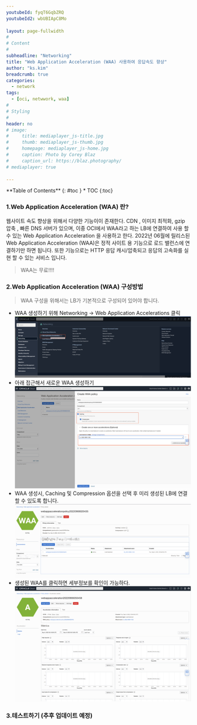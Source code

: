 ```yaml
---
youtubeId: fyqT6GqbZRQ
youtubeId2: wbUBIApC8Mo

layout: page-fullwidth
#
# Content
#
subheadline: "Networking"
title: "Web Application Acceleration (WAA) 사용하여 응답속도 향상"
author: "ks.kim"
breadcrumb: true
categories:
  - network 
tags:
  - [oci, netwwork, waa]
#
# Styling
#
header: no
# image:
#     title: mediaplayer_js-title.jpg
#     thumb: mediaplayer_js-thumb.jpg
#     homepage: mediaplayer_js-home.jpg
#     caption: Photo by Corey Blaz
#     caption_url: https://blaz.photography/
# mediaplayer: true

---
```


<div class="panel radius" markdown="1">
**Table of Contents**
{: #toc }
*  TOC
{:toc}
</div>


### 1.Web Application Acceleration (WAA) 란?
웹사이트 속도 향상을 위해서 다양한 기능이이 존재한다. CDN , 이미지 최적화, gzip 압축 , 빠른 DNS 서버가 있으며, 이중 OCI에서 WAA라고 하는 LB에 연결하여 사용 할 수 있는 Web Application Acceleration 을 사용하고 한다. 
2022년 06월에 릴리스된 Web Application Acceleration (WAA)은 정적 사이트 용 기능으로 로드 밸런스에 연결하기만 하면 됩니다. 또한 기능으로는 HTTP 응답 캐시/압축되고 응답의 고속화를 실현 할 수 있는 서비스 입니다. 

> WAA는 무료!!!!

### 2.Web Application Acceleration (WAA) 구성방법
> WAA 구성을 위해서는 LB가 기본적으로 구성되어 있어야 합니다.

- WAA 생성하기 위해 Networking -> Web Application Accelerations 클릭
![접근하기](/assets/img/infrastructure/WAA/SCR-20220906-kzu.png)
- 아래 접근해서 새로운 WAA 생성하기
![접근하기](/assets/img/infrastructure/WAA/SCR-20220906-l21.png)
- WAA 생성시, Caching 및 Compression 옵션을 선택 후 미리 생성된 LB에 연결 할 수 있도록 합니다.
![접근하기](/assets/img/infrastructure/WAA/SCR-20220906-l5g.png)
- 생성된 WAA를 클릭하면 세부정보를 확인이 가능하다.
![접근하기](/assets/img/infrastructure/WAA/SCR-20220906-l8z.png)


### 3.테스트하기 (추후 업데이트 예정)








